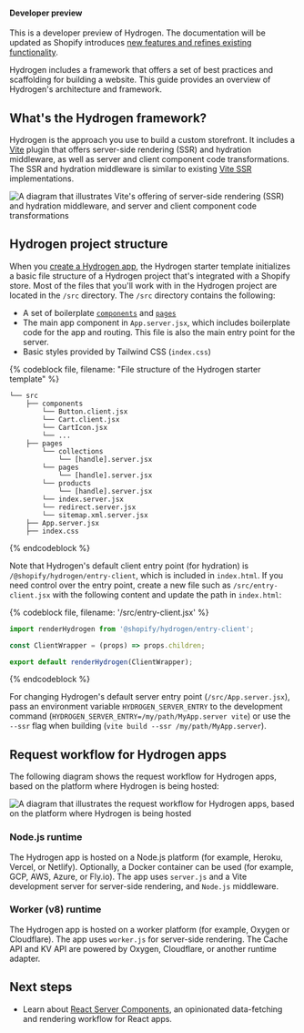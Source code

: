 <aside class="note beta">
<h4>Developer preview</h4>

<p>This is a developer preview of Hydrogen. The documentation will be updated as Shopify introduces <a href="https://github.com/Shopify/hydrogen/releases">new features and refines existing functionality</a>.</p>

</aside>

Hydrogen includes a framework that offers a set of best practices and scaffolding for building a website. This guide provides an overview of Hydrogen's architecture and framework.

## What's the Hydrogen framework?

Hydrogen is the approach you use to build a custom storefront. It includes a [Vite](https://vitejs.dev/) plugin that offers server-side rendering (SSR) and hydration middleware, as well as server and client component code transformations.
The SSR and hydration middleware is similar to existing [Vite SSR](https://vitejs.dev/guide/ssr.html) implementations.

![A diagram that illustrates Vite's offering of server-side rendering (SSR) and hydration middleware, and server and client component code transformations](/assets/custom-storefronts/hydrogen/hydrogen-framework-overview.png)

## Hydrogen project structure

When you [create a Hydrogen app](/custom-storefronts/hydrogen/getting-started/create#step-1-create-a-new-hydrogen-app), the Hydrogen starter template initializes a basic file structure of a Hydrogen project that's integrated with a Shopify store. Most of the files that you'll work with in the Hydrogen project are located in the `/src` directory. The `/src` directory contains the following:

- A set of boilerplate [`components`](/custom-storefronts/hydrogen/getting-started#components) and [`pages`](/custom-storefronts/hydrogen/getting-started#pages)
- The main app component in `App.server.jsx`, which includes boilerplate code for the app and routing. This file is also the main entry point for the server.
- Basic styles provided by Tailwind CSS (`index.css`)

{% codeblock file, filename: "File structure of the Hydrogen starter template" %}

```
└── src
    ├── components
        └── Button.client.jsx
        └── Cart.client.jsx
        └── CartIcon.jsx
        └── ...
    ├── pages
        └── collections
            └── [handle].server.jsx
        └── pages
            └── [handle].server.jsx
        └── products
            └── [handle].server.jsx
        └── index.server.jsx
        └── redirect.server.jsx
        └── sitemap.xml.server.jsx
    ├── App.server.jsx
    ├── index.css
```

{% endcodeblock %}

Note that Hydrogen's default client entry point (for hydration) is `/@shopify/hydrogen/entry-client`, which is included in `index.html`. If you need control over the entry point, create a new file such as `/src/entry-client.jsx` with the following content and update the path in `index.html`:

{% codeblock file, filename: '/src/entry-client.jsx' %}

```jsx
import renderHydrogen from '@shopify/hydrogen/entry-client';

const ClientWrapper = (props) => props.children;

export default renderHydrogen(ClientWrapper);
```

{% endcodeblock %}

For changing Hydrogen's default server entry point (`/src/App.server.jsx`), pass an environment variable `HYDROGEN_SERVER_ENTRY` to the development command (`HYDROGEN_SERVER_ENTRY=/my/path/MyApp.server vite`) or use the `--ssr` flag when building (`vite build --ssr /my/path/MyApp.server`).

## Request workflow for Hydrogen apps

The following diagram shows the request workflow for Hydrogen apps, based on the platform where Hydrogen is being hosted:

![A diagram that illustrates the request workflow for Hydrogen apps, based on the platform where Hydrogen is being hosted](/assets/custom-storefronts/hydrogen/hydrogen-server-entry-points.png)

### Node.js runtime

The Hydrogen app is hosted on a Node.js platform (for example, Heroku, Vercel, or Netlify). Optionally, a Docker container can be used (for example, GCP, AWS, Azure, or Fly.io). The app uses `server.js` and a Vite development server for server-side rendering, and `Node.js` middleware.

### Worker (v8) runtime

The Hydrogen app is hosted on a worker platform (for example, Oxygen or Cloudflare). The app uses `worker.js` for server-side rendering. The Cache API and KV API are powered by Oxygen, Cloudflare, or another runtime adapter.

## Next steps

- Learn about [React Server Components](/custom-storefronts/hydrogen/framework/react-server-components), an opinionated data-fetching and rendering workflow for React apps.
